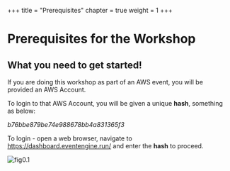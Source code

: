 +++
title = "Prerequisites"
chapter = true
weight = 1
+++

# Prerequisites for the Workshop

## What you need to get started!

If you are doing this workshop as part of an AWS event, you will be provided an AWS Account.

To login to that AWS Account, you will be given a unique **hash**, something as below:

*b76bbe879be74e988678bb4a831365f3*

To login - open a web browser,  navigate to https://dashboard.eventengine.run/ and enter the **hash** to proceed.

![fig0.1](images/fig0.1.png)
